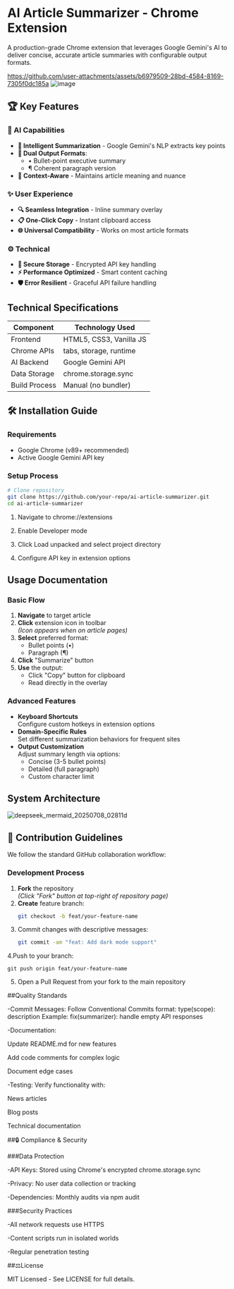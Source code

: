 # AI Article Summarizer - Chrome Extension

A production-grade Chrome extension that leverages Google Gemini's AI to deliver concise, accurate article summaries with configurable output formats.


https://github.com/user-attachments/assets/b6979509-28bd-4584-8169-7305f0dc185a
![image](https://github.com/user-attachments/assets/7c889252-02ad-487e-992d-261c137a043b)



## 🏆 Key Features

### 🤖 AI Capabilities
- **📝 Intelligent Summarization** - Google Gemini's NLP extracts key points
- **🔄 Dual Output Formats**:
  - • Bullet-point executive summary
  - ¶ Coherent paragraph version
- **🎯 Context-Aware** - Maintains article meaning and nuance

### ✨ User Experience
- **🔍 Seamless Integration** - Inline summary overlay
- **📋 One-Click Copy** - Instant clipboard access
- **🌐 Universal Compatibility** - Works on most article formats

### ⚙️ Technical
- **🔐 Secure Storage** - Encrypted API key handling
- **⚡ Performance Optimized** - Smart content caching
- **🛡️ Error Resilient** - Graceful API failure handling

## Technical Specifications

| Component           | Technology Used          |
|---------------------|-------------------------|
| Frontend            | HTML5, CSS3, Vanilla JS |
| Chrome APIs         | tabs, storage, runtime  |
| AI Backend          | Google Gemini API       |
| Data Storage        | chrome.storage.sync     |
| Build Process       | Manual (no bundler)     |

## 🛠️ Installation Guide

### Requirements
- Google Chrome (v89+ recommended)
- Active Google Gemini API key

### Setup Process

```bash
# Clone repository
git clone https://github.com/your-repo/ai-article-summarizer.git
cd ai-article-summarizer
   ```
1. Navigate to chrome://extensions

2. Enable Developer mode

3. Click Load unpacked and select project directory

4. Configure API key in extension options

   
## Usage Documentation

### Basic Flow
1. **Navigate** to target article
2. **Click** extension icon in toolbar  
   *(Icon appears when on article pages)*
3. **Select** preferred format:
   - Bullet points (•)
   - Paragraph (¶)
4. **Click** "Summarize" button
5. **Use** the output:
   - Click "Copy" button for clipboard
   - Read directly in the overlay

### Advanced Features
- **Keyboard Shortcuts**  
  Configure custom hotkeys in extension options
- **Domain-Specific Rules**  
  Set different summarization behaviors for frequent sites
- **Output Customization**  
  Adjust summary length via options:
  - Concise (3-5 bullet points)
  - Detailed (full paragraph)
  - Custom character limit

## System Architecture
![deepseek_mermaid_20250708_02811d](https://github.com/user-attachments/assets/6b02c7c3-0967-4104-a564-769fbe333d81)

## 🤝 Contribution Guidelines

We follow the standard GitHub collaboration workflow:

### Development Process
1. **Fork** the repository  
   *(Click "Fork" button at top-right of repository page)*
2. **Create** feature branch:  
   ```bash
   git checkout -b feat/your-feature-name

3. Commit changes with descriptive messages:
   ```bash
   git commit -am "feat: Add dark mode support"
4.Push to your branch: 
  ```
git push origin feat/your-feature-name
```
5. Open a Pull Request from your fork to the main repository

##Quality Standards

-Commit Messages:
Follow Conventional Commits format:
type(scope): description
Example: fix(summarizer): handle empty API responses

-Documentation:

Update README.md for new features

Add code comments for complex logic

Document edge cases

-Testing:
 Verify functionality with:

 News articles

 Blog posts

 Technical documentation


##🔒 Compliance & Security

###Data Protection

-API Keys: Stored using Chrome's encrypted chrome.storage.sync

-Privacy: No user data collection or tracking

-Dependencies: Monthly audits via npm audit

###Security Practices

-All network requests use HTTPS

-Content scripts run in isolated worlds

-Regular penetration testing

##⚖️License

MIT Licensed - See LICENSE for full details.


